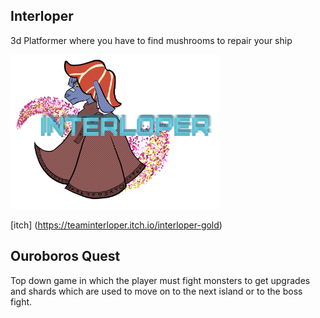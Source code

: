 ## Interloper
3d Platformer where you have to find mushrooms to repair your ship

<img src="Interloper.png" width="333">

[itch] (https://teaminterloper.itch.io/interloper-gold)

## Ouroboros Quest
Top down game in which the player must fight monsters to get upgrades and
shards which are used to move on to the next island or to the boss fight.
